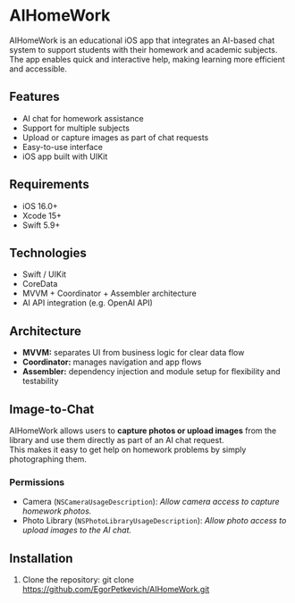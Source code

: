 # AIHomeWork

AIHomeWork is an educational iOS app that integrates an AI-based chat system to support students with their homework and academic subjects.  
The app enables quick and interactive help, making learning more efficient and accessible.

## Features
- AI chat for homework assistance  
- Support for multiple subjects  
- Upload or capture images as part of chat requests  
- Easy-to-use interface  
- iOS app built with UIKit  

## Requirements
- iOS 16.0+  
- Xcode 15+  
- Swift 5.9+  

## Technologies
- Swift / UIKit  
- CoreData  
- MVVM + Coordinator + Assembler architecture  
- AI API integration (e.g. OpenAI API)  

## Architecture
- **MVVM:** separates UI from business logic for clear data flow  
- **Coordinator:** manages navigation and app flows  
- **Assembler:** dependency injection and module setup for flexibility and testability  

## Image-to-Chat
AIHomeWork allows users to **capture photos or upload images** from the library and use them directly as part of an AI chat request.  
This makes it easy to get help on homework problems by simply photographing them.

### Permissions
- Camera (`NSCameraUsageDescription`): *Allow camera access to capture homework photos.*  
- Photo Library (`NSPhotoLibraryUsageDescription`): *Allow photo access to upload images to the AI chat.*  

## Installation
1. Clone the repository: git clone https://github.com/EgorPetkevich/AIHomeWork.git
